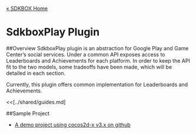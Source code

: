 [&#171; SDKBOX Home](http://sdkbox.com)

<h1>SdkboxPlay Plugin</h1>

##Overview
SdkboxPlay plugin is an abstraction for Google Play and Game Center’s social services. Under a common API exposes access to Leaderboards and Achievements for each platform.
In order to keep the API fit to the two models, some tradeoffs have been made, which will be detailed in each section.

Currently, this plugin offers common implementation for Leaderboards and Achievements.

<<[../shared/guides.md]

##Sample Project

* [A demo project using cocos2d-x v3.x on github](https://github.com/sdkbox/sdkbox-SdkboxAds-sample)
